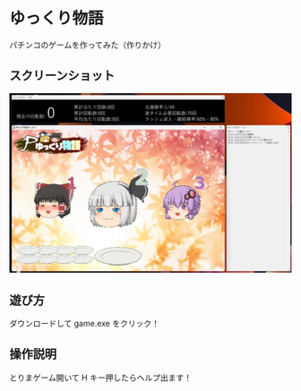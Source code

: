 # ゆっくり物語

パチンコのゲームを作ってみた（作りかけ）

## スクリーンショット

![スクリーンショット](/screenshot.png)

## 遊び方

ダウンロードして game.exe をクリック！

## 操作説明

とりまゲーム開いて H キー押したらヘルプ出ます！
